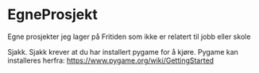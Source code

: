 # EgneProsjekt
Egne prosjekter jeg lager på Fritiden som ikke er relatert til jobb eller skole


Sjakk.
Sjakk krever at du har installert pygame for å kjøre.
Pygame kan installeres herfra:
https://www.pygame.org/wiki/GettingStarted
